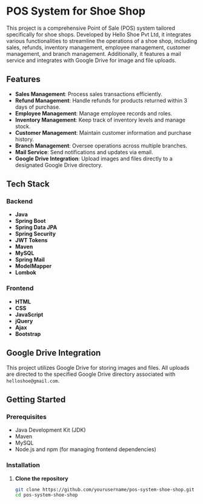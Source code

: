 # POS System for Shoe Shop

This project is a comprehensive Point of Sale (POS) system tailored specifically for shoe shops. Developed by Hello Shoe Pvt Ltd, it integrates various functionalities to streamline the operations of a shoe shop, including sales, refunds, inventory management, employee management, customer management, and branch management. Additionally, it features a mail service and integrates with Google Drive for image and file uploads.

## Features

- **Sales Management**: Process sales transactions efficiently.
- **Refund Management**: Handle refunds for products returned within 3 days of purchase.
- **Employee Management**: Manage employee records and roles.
- **Inventory Management**: Keep track of inventory levels and manage stock.
- **Customer Management**: Maintain customer information and purchase history.
- **Branch Management**: Oversee operations across multiple branches.
- **Mail Service**: Send notifications and updates via email.
- **Google Drive Integration**: Upload images and files directly to a designated Google Drive directory.

## Tech Stack

### Backend
- **Java**
- **Spring Boot**
- **Spring Data JPA**
- **Spring Security**
- **JWT Tokens**
- **Maven**
- **MySQL**
- **Spring Mail**
- **ModelMapper**
- **Lombok**

### Frontend
- **HTML**
- **CSS**
- **JavaScript**
- **jQuery**
- **Ajax**
- **Bootstrap**

## Google Drive Integration

This project utilizes Google Drive for storing images and files. All uploads are directed to the specified Google Drive directory associated with `helloshoe@gmail.com`.

## Getting Started

### Prerequisites

- Java Development Kit (JDK)
- Maven
- MySQL
- Node.js and npm (for managing frontend dependencies)

### Installation

1. **Clone the repository**
   ```sh
   git clone https://github.com/yourusername/pos-system-shoe-shop.git
   cd pos-system-shoe-shop
